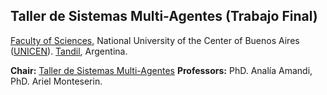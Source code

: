 ## Taller de Sistemas Multi-Agentes (Trabajo Final)

[Faculty of Sciences](http://www.exa.unicen.edu.ar/), National University of the Center of Buenos Aires ([UNICEN](http://www.unicen.edu.ar/)). [Tandil](http://www.tandil.gov.ar/), Argentina. 

**Chair:** [Taller de Sistemas Multi-Agentes](http://www.exa.unicen.edu.ar/catedras/tmultiag/)
**Professors:** PhD. Analía Amandi, PhD. Ariel Monteserin.
